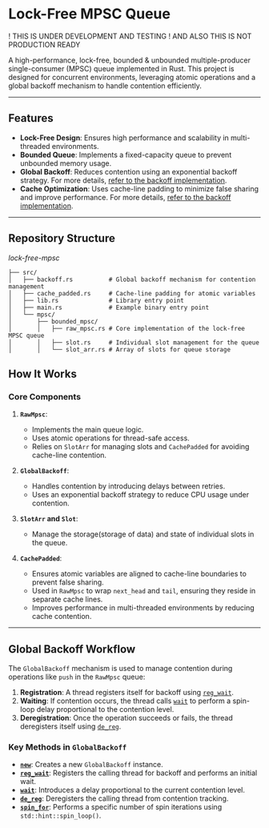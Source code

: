# Lock-Free MPSC Queue
! THIS IS UNDER DEVELOPMENT AND TESTING
! AND ALSO THIS IS NOT PRODUCTION READY

A high-performance, lock-free, bounded & unbounded multiple-producer single-consumer (MPSC) queue implemented in Rust. This project is designed for concurrent environments, leveraging atomic operations and a global backoff mechanism to handle contention efficiently.


---

## Features

- **Lock-Free Design**: Ensures high performance and scalability in multi-threaded environments.
- **Bounded Queue**: Implements a fixed-capacity queue to prevent unbounded memory usage.
- **Global Backoff**: Reduces contention using an exponential backoff strategy. For more details, [refer to the backoff implementation](https://github.com/LOKESH-999/lock-free-mpsc/blob/main/src/backoff.rs).
- **Cache Optimization**: Uses cache-line padding to minimize false sharing and improve performance. For more details, [refer to the backoff implementation](http://github.com/LOKESH-999/lock-free-mpsc/blob/main/src/cache_padded.rs).

---

## Repository Structure
*lock-free-mpsc*

    ├── src/
    │   ├── backoff.rs          # Global backoff mechanism for contention management
    │   ├── cache_padded.rs     # Cache-line padding for atomic variables
    │   ├── lib.rs              # Library entry point
    │   ├── main.rs             # Example binary entry point
    │   └── mpsc/
    │       ├── bounded_mpsc/
    │       │   ├── raw_mpsc.rs # Core implementation of the lock-free MPSC queue
    │       │   ├── slot.rs     # Individual slot management for the queue
    │       │   └── slot_arr.rs # Array of slots for queue storage

## How It Works

### Core Components

1. **`RawMpsc`**:
   - Implements the main queue logic.
   - Uses atomic operations for thread-safe access.
   - Relies on `SlotArr` for managing slots and `CachePadded` for avoiding cache-line contention.

2. **`GlobalBackoff`**:
   - Handles contention by introducing delays between retries.
   - Uses an exponential backoff strategy to reduce CPU usage under contention.

3. **`SlotArr` and `Slot`**:
   - Manage the storage(storage of data) and state of individual slots in the queue.

4. **`CachePadded`**:
   - Ensures atomic variables are aligned to cache-line boundaries to prevent false sharing.
   - Used in `RawMpsc` to wrap `next_head` and `tail`, ensuring they reside in separate cache lines.
   - Improves performance in multi-threaded environments by reducing cache contention.

---

## Global Backoff Workflow

The `GlobalBackoff` mechanism is used to manage contention during operations like `push` in the `RawMpsc` queue:

1. **Registration**: A thread registers itself for backoff using [`reg_wait`](src/backoff.rs).
2. **Waiting**: If contention occurs, the thread calls [`wait`](src/backoff.rs) to perform a spin-loop delay proportional to the contention level.
3. **Deregistration**: Once the operation succeeds or fails, the thread deregisters itself using [`de_reg`](src/backoff.rs).

### Key Methods in `GlobalBackoff`

- **[`new`](src/backoff.rs)**: Creates a new `GlobalBackoff` instance.
- **[`reg_wait`](src/backoff.rs)**: Registers the calling thread for backoff and performs an initial wait.
- **[`wait`](src/backoff.rs)**: Introduces a delay proportional to the current contention level.
- **[`de_reg`](src/backoff.rs)**: Deregisters the calling thread from contention tracking.
- **[`spin_for`](src/backoff.rs)**: Performs a specific number of spin iterations using `std::hint::spin_loop()`.
